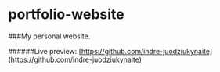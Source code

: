 # portfolio-website
###My personal website.

######Live preview: [https://github.com/indre-juodziukynaite](https://github.com/indre-juodziukynaite)